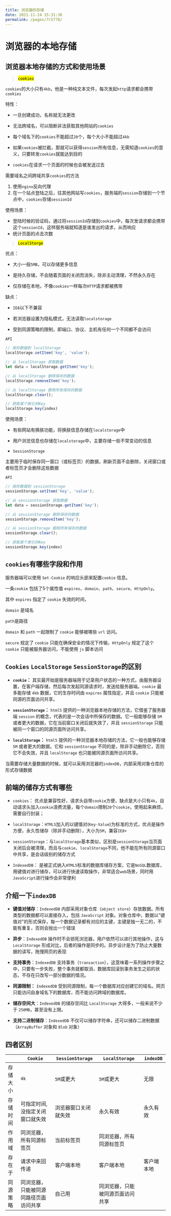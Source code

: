 ```yaml
---
title: 浏览器的存储
date: 2021-11-24 15:31:36
permalink: /pages/7c5778/
---
```





# 浏览器的本地存储

## 浏览器本地存储的方式和使用场景<badge text="特别重要" type="error" />

> <mark>`cookies`</mark>

`cookies`的大小只有`4kb`，他是一种纯文本文件，每次发起`http`请求都会携带`cookies`

特性：

- 一旦创建成功，名称就无法更改
- 无法跨域名，可以阻断非法获取其他网站的`cookies`

- 每个域名下的`cookies`不能超过`20`个，每个大小不能超过`4kb`
- 如果`cookies`被拦截，那就可以获得`session`所有信息，无需知道`cookies`的意义，只要转发`cookies`就能达到目的

- `cookies`在请求一个页面的时候也会被发送过去

需要域名之间跨域共享`cookies`的方法

1. 使用`nginx`反向代理
2. 在一个站点登陆之后，往其他网站写`cookies`，服务端的`session`存储到一个节点中，`cookies`存储`sessionId`

使用场景：

- 登陆时候的验证码，通过将`sessionId`存储到`cookies`中，每次发请求都会携带这个`sessionId`，这样服务端就知道是谁发出的请求，从而响应
- 统计页面的点击次数



> <mark>`LocalStorge`</mark>

优点：

- 大小一般`5MB`，可以存储更多信息
- 是持久存储，不会随着页面的关闭而消失，除非主动清理，不然永久存在

- 仅存储在本地，不像`cookies`一样每次`HTTP`请求都被携带

缺点：

- `IE8`以下不兼容
- 若浏览器设置为隐私模式，无法读取`localstorage`

- 受到同源策略的限制，即端口、协议、主机有任何一个不同都不会访问

`API`

```javascript
// 保存数据到 localStorage
localStorage.setItem('key', 'value');

// 从 localStorage 获取数据
let data = localStorage.getItem('key');

// 从 localStorage 删除保存的数据
localStorage.removeItem('key');

// 从 localStorage 删除所有保存的数据
localStorage.clear();

// 获取某个索引的Key
localStorage.key(index)
```

使用场景：

- 有些网站有换肤功能，将换肤信息存储在`localstorage`中
- 用户浏览信息也存储在`localstorage`中，主要存储一些不常变动的信息

- `SessionStorage`

主要用于临时保存同一窗口（或标签页）的数据，刷新页面不会删除，关闭窗口或者标签页才会删除这些数据

`API`

```javascript
// 保存数据到 sessionStorage
sessionStorage.setItem('key', 'value');

// 从 sessionStorage 获取数据
let data = sessionStorage.getItem('key');

// 从 sessionStorage 删除保存的数据
sessionStorage.removeItem('key');

// 从 sessionStorage 删除所有保存的数据
sessionStorage.clear();

// 获取某个索引的Key
sessionStorage.key(index)
```

## `cookies`有哪些字段和作用

服务器端可以使用 `Set-Cookie` 的响应头部来配置`cookie` 信息。

一条`cookie` 包括了5个属性值 `expires`、`domain`、`path`、`secure`、`HttpOnly`。

其中 `expires` 指定了 `cookie` 失效的时间，

`domain` 是域名

`path`是路径

`domain` 和 `path` 一起限制了 `cookie` 能够被哪些 `url` 访问。

`secure` 规定了 `cookie` 只能在确保安全的情况下传输，`HttpOnly` 规定了这个 `cookie` 只能被服务器访问，不能使用 `js` 脚本访问

## `Cookies` `LocalStorage` `SessionStorage`的区别<badge text="特别重要" type="error" />

- **`cookie`：** 其实最开始是服务器端用于记录用户状态的一种方式，由服务器设置，在客户端存储，然后每次发起同源请求时，发送给服务器端。`cookie` 最多能存储 `4kb` 数据，它的生存时间由 `expires` 属性指定，并且 `cookie` 只能被同源的页面访问共享。
- **`sessionStorage`：** `html5` 提供的一种浏览器本地存储的方法，它借鉴了服务器端 `session` 的概念，代表的是一次会话中所保存的数据。它一般能够存储 `5M`或者更大的数据，它在当前窗口关闭后就失效了，并且 `sessionStorage` 只能被同一个窗口的同源页面所访问共享。

- **`localStorage`：** `html5` 提供的一种浏览器本地存储的方法，它一般也能够存储 `5M` 或者更大的数据。它和 `sessionStorage` 不同的是，除非手动删除它，否则它不会失效，并且 `localStorage` 也只能被同源页面所访问共享。

当需要存储大量数据的时候，就可以采用浏览器的`indexDB`，内部采用对象仓库的形式存储数据



## 前端的储存方式有哪些

- `cookies`： 优点是兼容性好，请求头⾃带`cookie`⽅便，缺点是⼤⼩只有`4k`，⾃动请求头加⼊`cookie`浪费流量，每个`domain`限制`20`个`cookie`，使⽤起来麻烦，需要⾃⾏封装；
- `localStorage`：`HTML5`加⼊的以键值对(`Key-Value`)为标准的⽅式，优点是操作⽅便，永久性储存（除⾮⼿动删除），⼤⼩为`5M`，兼容`IE8+` 

- `sessionStorage`：与`localStorage`基本类似，区别是`sessionStorage`当⻚⾯关闭后会被清理，⽽且与`cookie`、`localStorage`不同，他不能在所有同源窗⼝中共享，是会话级别的储存⽅式
- `IndexedDB`： 是被正式纳⼊`HTML5`标准的数据库储存⽅案，它是`NoSQL`数据库，⽤键值对进⾏储存，可以进⾏快速读取操作，⾮常适合`web`场景，同时⽤`JavaScript`进⾏操作会⾮常便利

## 介绍一下`indexDB`

- **键值对储存**：`IndexedDB` 内部采用对象仓库（`object store`）存放数据。所有类型的数据都可以直接存入，包括 `JavaScript` 对象。对象仓库中，数据以"键值对"的形式保存，每一个数据记录都有对应的主键，主键是独一无二的，不能有重复，否则会抛出一个错误
- **异步**：`IndexedDB` 操作时不会锁死浏览器，用户依然可以进行其他操作，这与 `LocalStorage` 形成对比，后者的操作是同步的。异步设计是为了防止大量数据的读写，拖慢网页的表现

- **支持事务**：`IndexedDB` 支持事务（`transaction`），这意味着一系列操作步骤之中，只要有一步失败，整个事务就都取消，数据库回滚到事务发生之前的状态，不存在只改写一部分数据的情况。
- **同源限制：** `IndexedDB` 受到同源限制，每一个数据库对应创建它的域名。网页只能访问自身域名下的数据库，而不能访问跨域的数据库。

- **储存空间大**：`IndexedDB` 的储存空间比 `LocalStorage` 大得多，一般来说不少于 `250MB`，甚至没有上限。
- **支持二进制储存**：`IndexedDB` 不仅可以储存字符串，还可以储存二进制数据（`ArrayBuffer` 对象和 `Blob` 对象）

## 四者区别

|          | `Cookie`                               | `SessionStorage`     | `LocalStorage`                   | `indexDB`  |
| -------- | -------------------------------------- | -------------------- | -------------------------------- | ---------- |
| 存储大小 | `4k`                                   | `5M`或更大           | `5M`或更大                       | 无限       |
| 存储时间 | 可指定时间,没指定关闭窗口就失效        | 浏览器窗口关闭就失效 | 永久有效                         | 永久有效   |
| 作用域   | 同浏览器，所有同源标签页               | 当前标签页           | 同浏览器，所有同源标签页         |            |
| 存在于   | 请求中来回传递                         | 客户端本地           | 客户端本地                       | 客户端本地 |
| 同源策略 | 同浏览器，只能被同源同路径页面访问共享 | 自己用               | 同浏览器，只能被同源页面访问共享 |            |
